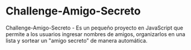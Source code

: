 # Challenge-Amigo-Secreto
Challenge-Amigo-Secreto - Es un pequeño proyecto en JavaScript que permite a los usuarios ingresar nombres de amigos, organizarlos en una lista y sortear un "amigo secreto" de manera automática.
